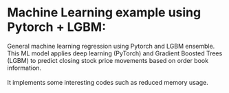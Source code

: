 # Machine Learning example using Pytorch + LGBM:
General machine learning regression using Pytorch and LGBM ensemble. <br>
This ML model applies deep learning (PyTorch) and Gradient Boosted Trees (LGBM) to predict closing stock price movements based on order book information. <br>
<br>
It implements some interesting codes such as reduced memory usage.
